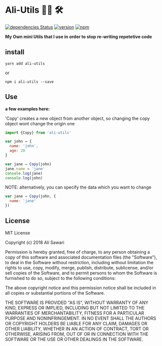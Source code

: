 # Ali-Utils :construction_worker_man: :hammer_and_wrench:
[![dependencies Status](https://david-dm.org/AliSawari/ali-utils/status.svg)](https://david-dm.org/AliSawari/ali-utils)
[![version](https://badgen.net/npm/v/ali-utils)](https://www.npmjs.com/package/ali-utils)
[![npm](https://img.shields.io/npm/dt/ali-utils.svg)](https://www.npmjs.com/package/ali-utils)

**My Own mini Utils that I use in order to stop re-writing repetetive code**

## install

`yarn add ali-utils`

or

`npm i ali-utils --save`

## Use
**a few examples here:**

'Copy' creates a new object from another object, so changing the copy object 
wont change the origin one
```js
import {Copy} from 'ali-utils'

var john = {
  name: 'john',
  age: 20
}

var jane = Copy(john)
jane.name = 'jane'
console.log(jane)
console.log(john)
```

NOTE: alternatively, you can specify the data which you want to change 

```js
var jane = Copy(john, {
  name: 'jane'
})
```

## License

MIT License

Copyright (c) 2018 Ali Sawari

Permission is hereby granted, free of charge, to any person obtaining a copy
of this software and associated documentation files (the "Software"), to deal
in the Software without restriction, including without limitation the rights
to use, copy, modify, merge, publish, distribute, sublicense, and/or sell
copies of the Software, and to permit persons to whom the Software is
furnished to do so, subject to the following conditions:

The above copyright notice and this permission notice shall be included in all
copies or substantial portions of the Software.

THE SOFTWARE IS PROVIDED "AS IS", WITHOUT WARRANTY OF ANY KIND, EXPRESS OR
IMPLIED, INCLUDING BUT NOT LIMITED TO THE WARRANTIES OF MERCHANTABILITY,
FITNESS FOR A PARTICULAR PURPOSE AND NONINFRINGEMENT. IN NO EVENT SHALL THE
AUTHORS OR COPYRIGHT HOLDERS BE LIABLE FOR ANY CLAIM, DAMAGES OR OTHER
LIABILITY, WHETHER IN AN ACTION OF CONTRACT, TORT OR OTHERWISE, ARISING FROM,
OUT OF OR IN CONNECTION WITH THE SOFTWARE OR THE USE OR OTHER DEALINGS IN THE
SOFTWARE.